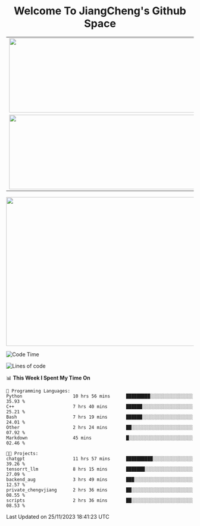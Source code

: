 <h1 align="center">Welcome To JiangCheng's Github Space</h1>

<table align="center" frame="void" rules="none" >
  <tr>
    <td>
      <div align="center"> <img height="200px" width="500px"  src="https://github-readme-stats.vercel.app/api?username=thisjiang&hide_title=true&hide_border=true&layout=compact&show_icons=trueline_height=21&text_color=000&icon_color=000&bg_color=0,ea6161,ffc64d,fffc4d,52fa5a&theme=graywhite" /> </div>
    </td>
    <td>
      <div align="center"> <img height="200px" width="500px" src="https://github-readme-stats.vercel.app/api/top-langs/?username=thisjiang&hide_title=true&hide_border=true&layout=compact&langs_count=6&text_color=000&icon_color=fff&bg_color=0,52fa5a,4dfcff,c64dff&theme=graywhite" /> </div>
    </td>
  </tr>
  <tr>
    <td>
      <div align="center"> <img height="200px" width="500px" src="https://github-readme-streak-stats.herokuapp.com/?user=thisjiang&hide_title=true&hide_border=true&layout=compact&langs_count=6" /> </div>
    </td>
    <td>
      <div align="center"> 
      <a href="https://github.com/" target="_blank"><img style="margin: 10px" src="https://profilinator.rishav.dev/skills-assets/git-scm-icon.svg" alt="Git" height="50" /></a>  
      <a href="https://www.linux.org/" target="_blank"><img style="margin: 10px" src="https://profilinator.rishav.dev/skills-assets/linux-original.svg" alt="Linux" height="50" /></a>  
      <a href="https://www.gnu.org/software/bash/" target="_blank"><img style="margin: 10px" src="https://profilinator.rishav.dev/skills-assets/gnu_bash-icon.svg" alt="Bash" height="50" /></a>  
      </div>
    </td>
  </tr>
</table>

<div align="center"> <img height="400px" width="1000px" src="https://github-readme-activity-graph.cyclic.app/graph?username=thisjiang&theme=react&hide_title=true&hide_border=true&layout=compact&langs_count=6" /> </div></td>

<!--START_SECTION:waka-->
![Code Time](http://img.shields.io/badge/Code%20Time-535%20hrs%208%20mins-blue)

![Lines of code](https://img.shields.io/badge/From%20Hello%20World%20I%27ve%20Written-739.4%20thousand%20lines%20of%20code-blue)

📊 **This Week I Spent My Time On** 

```text
💬 Programming Languages: 
Python                   10 hrs 56 mins      █████████░░░░░░░░░░░░░░░░   35.93 % 
C++                      7 hrs 40 mins       ██████░░░░░░░░░░░░░░░░░░░   25.21 % 
Bash                     7 hrs 19 mins       ██████░░░░░░░░░░░░░░░░░░░   24.01 % 
Other                    2 hrs 24 mins       ██░░░░░░░░░░░░░░░░░░░░░░░   07.92 % 
Markdown                 45 mins             █░░░░░░░░░░░░░░░░░░░░░░░░   02.46 % 

🐱‍💻 Projects: 
chatgpt                  11 hrs 57 mins      ██████████░░░░░░░░░░░░░░░   39.26 % 
tensorrt_llm             8 hrs 15 mins       ███████░░░░░░░░░░░░░░░░░░   27.09 % 
backend_aug              3 hrs 49 mins       ███░░░░░░░░░░░░░░░░░░░░░░   12.57 % 
private_chengvjiang      2 hrs 36 mins       ██░░░░░░░░░░░░░░░░░░░░░░░   08.55 % 
scripts                  2 hrs 36 mins       ██░░░░░░░░░░░░░░░░░░░░░░░   08.53 % 
```


 Last Updated on 25/11/2023 18:41:23 UTC
<!--END_SECTION:waka-->
